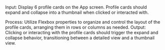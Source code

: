 Input:
Display 6 profile cards on the App screen.
Profile cards should expand and collapse into a thumbnail when clicked or interacted with.

Process:
Utilize Flexbox properties to organize and control the layout of the profile cards, arranging them in rows or columns as needed.
Output:
Clicking or interacting with the profile cards should trigger the expand and collapse behavior, transitioning between a detailed view and a thumbnail view.
